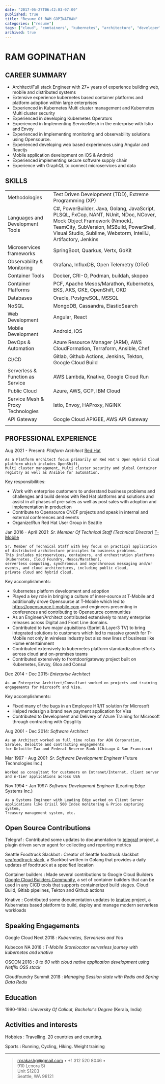 ```yaml
---
date: "2017-06-27T06:42:03-07:00"
published: true
title: "Resume Of RAM GOPINATHAN"
categories: ["resume"]
tags: ["cloud", "containers", "kubernetes", "architecture", "developer", "hybrid cloud", "servicemesh"]
archived: true
---
```


RAM GOPINATHAN
=========================

CAREER SUMMARY
--------------------
* Architect/Full stack Engineer with 27+ years of experience building web, mobile and distributed systems
* Extensive experience kubernetes based container platforms and platform adoption within large enterprises
* Experienced in Kubernetes Multi cluster management and Kubernetes Multi cluster security
* Experienced in developing Kubernetes Operators
* Experienced in Implementing ServiceMesh in the enterprise with Istio and Envoy
* Experienced in Implementing monitoring and observability solutions using Opensource.
* Experienced developing web based experiences using Angular and Reactjs
* Mobile application development on iOS & Android
* Experienced implementing secure software supply chain
* Experience with GraphQL to connect microservices and data

SKILLS
--------------------

|   |   |
|---|---|
| Methodologies | Test Driven Development (TDD), Extreme Programming (XP) | 
| Languages and Development Tools   |  C#, PowerBuilder, Java, Golang, JavaScript, PLSQL, FxCop, NANT, NUnit, NDoc, NCover, Mock Object Framework (Nmock), TeamCity, SubVersion, MSBuild, PowerShell, Visual Studio, Sublime, Webstorm, IntelliJ, Artifactory, Jenkins |
| Microservices frameworks   | SpringBoot, Quarkus, Vertx, GoKit  |
| Observability & Monitoring  | Grafana, InfluxDB, Open Telemetry (OTel)  |
| Container Tools | Docker, CRI-O, Podman, buildah, skopeo |
| Container Platforms | PCF, Apache Mesos/Marathon, Kubernetes, EKS, AKS, GKE, OpenShift, OKD |
| Databases | Oracle, PostgreSQL, MSSQL |
| NoSQL | MongoDB, Cassandra, ElasticSearch |
| Web Development | Angular, React |
| Mobile Development | Android, iOS |
| DevOps & Automation | Azure Resource Manager (ARM), AWS CloudFormation, Terraform, Ansible, Chef |
| CI/CD | Gitlab, Github Actions, Jenkins, Tekton, Google Cloud Build |
| Serverless & Function as Service | AWS Lambda, Knative, Google Cloud Run |
| Public Cloud | Azure, AWS, GCP, IBM Cloud |
| Service Mesh & Proxy Technologies | Istio, Envoy, HAProxy, NGINX |
| API Gateway | Google Cloud APIGEE, AWS API Gateway | 
| | |

PROFESSIONAL EXPERIENCE
--------------------

Aug 2021 - Present:   *Platform Architect* [Red Hat](https://www.redhat.com/)

    As a Platform Architect focus primarily on Red Hat's Open Hybrid Cloud platform which includes OpenShift,
    Multi cluster management, Multi cluster security and global Container registry as well as Ansible for automation.
    
Key responsibilities:

* Work with enterprise customers to understand business problems and challenges and build demos with Red Hat platforms
and solutions and assist in all phases of pre-sales as well as post sales with adoption and implementation in production
* Contribute to Opensource CNCF projects and speak in internal and external conferences and events
* Organize/Run Red Hat User Group in Seattle

Jan 2016 - April 2021:   *Sr. Member Of Technical Staff (Technical Director)* [T-Mobile](http://www.t-mobile.com)

    Sr. Member of Technical Staff with key focus on practical application of distributed architecture principles to business problems.  
    This includes microservices, containers, and orchestration platforms (Kubernetes, Cloud Foundry, Mesos/Marathon), 
    serverless computing, synchronous and asynchronous messaging and/or events, and cloud architectures, including public cloud, 
    private cloud and hybrid cloud.

Key accomplishments:

* Kubernetes platform development and adoption
* Played a key role in bringing a culture of inner-source at T-Mobile and additionally drove Opensource at 
T-Mobile which led to https://opensource.t-mobile.com and engineers presenting in conferences and 
contributing to Opensource communities
* As an Engineer/Architect contributed extensively to many enterprise releases across Digital and Front Line domains.
* Contributed to two major aquisitions (Sprint & Layer3 TV) to bring integrated solutions to customers which led to massive growth for T-Mobile not only in wireless industry but also new lines of business like Home entertainment
* Contributed extensively to kubernetes platform standardization efforts across cloud and on-premises teams
* Contributed extensively to frontdoor/gateway project built on Kubernetes, Envoy, Gloo and Consul

Dec 2014 - Dec 2015:   *Enterprise Architect*

    As an Enterprise Architect/Consultant worked on projects and training engagements for Microsoft and Visa. 

Key accomplishments:

* Fixed many of the bugs in an Employee HR/IT solution for Microsoft
* Helped redesign a brand new payment application for Visa
* Contributed to Development and Delivery of Azure Training for Microsoft through contracting with Opsgility 

Aug 2001 - Dec 2014:   *Software Architect*

    As an Architect worked on full time roles for AON Corporation, Saralee, Deloitte and contracting engagements
    for Deloitte Tax and Federal Reserve Bank (Chicago & San Francisco)

Mar 1997 - Aug 2001:   *Sr. Software Development Engineer* (Future Technologies Inc.)

    Worked as consultant for customers on Intranet/Internet, client server and n-tier applications across USA

Nov 1994 - Jan 1997:   *Software Development Engineer* (Leading Edge Systems Inc.)

    As a Systems Engineer with Leading Edge worked on Client Server applications like Crisil 500 Index monitoring & Price capturing system, 
    Treasury management system, etc. 


Open Source Contributions
----------------------------------

Telegraf
:   Contributed some updates to documentation to [telegraf](https://github.com/influxdata/telegraf) project, a
    plugin driven server agent for collecting and reporting metrics

Seattle Foodtruck Slackbot
:   Creator of Seattle foodtruck slackbot 
    [seafoodtruck-slack](https://github.com/exceller-io/seafoodtruck-slack), a
    Slackbot written in Golang that provides a daily updates of foodtruck at a specified location

Container builders
:   Made several contributions to Google Cloud Builders
    [Google Cloud Builders Community](https://github.com/GoogleCloudPlatform/cloud-builders-community), a
    set of container builders that can be used in any CICD tools that supports containerized build stages. 
    Cloud Build, Gitlab pipelines, Tekton and Github actions

Knative
:   Contributed some documentation updates to [knative](https://github.com/knative/docs) project, a Kubernetes
    based platform to build, deploy and manage modern serverless workloads

Speaking Engagements
----------------------------------

Google Cloud Next 2018
:   *Kubernetes, Serverless and You* 

Kubecon NA 2018
:   *T-Mobile Storelocator serverless journey with kubernetes and knative* 

OSCON 2018
:   *0 to 60 with cloud native application development using Netflix OSS stack*

Cloudfoundry Summit 2018
:   *Managing Session state with Redis and Spring Data Redis*

Education
---------

1990-1994
:   *University Of Calicut, Bachelor's Degree*
    (Kerala, India)

Activities and interests
------------------------

Hobbies
:   Travelling. 20 countries and counting.

Sports
:   Running, Cycling, Hiking. Weight training

----

> <rprakashg@gmail.com> • +1 312 520 8046 • \
>  910 Lenora St \
Unit S1203 \
Seattle, WA 98121